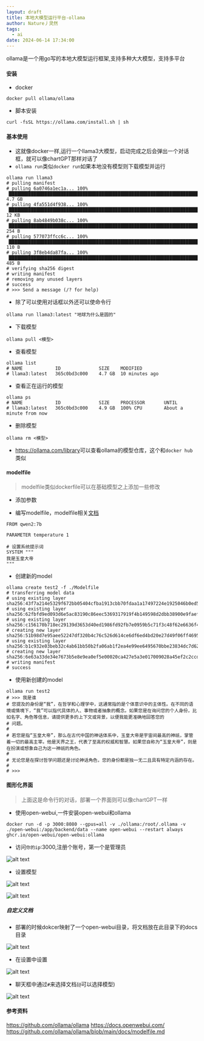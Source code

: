 ```yaml
---
layout: draft
title: 本地大模型运行平台-ollama
author: Nature丿灵然
tags:
  - ai
date: 2024-06-14 17:34:00
---
```

ollama是一个用go写的本地大模型运行框架,支持多种大大模型，支持多平台

<!--more-->

#### 安装

- docker

```shell
docker pull ollama/ollama
```

- 脚本安装

```shell
curl -fsSL https://ollama.com/install.sh | sh
```

#### 基本使用

- 这就像docker一样,运行一个llama3大模型，启动完成之后会弹出一个对话框，就可以像chartGPT那样对话了
- `ollama run`类似`docker run`如果本地没有模型则下载模型并运行

```shell
ollama run llama3
# pulling manifest
# pulling 6a0746a1ec1a... 100% ▕██████████████████████████████████████████████████████████████████████████████████████████████████████████████████████████████████████████████████████████████████████████████▏ 4.7 GB
# pulling 4fa551d4f938... 100% ▕██████████████████████████████████████████████████████████████████████████████████████████████████████████████████████████████████████████████████████████████████████████████▏  12 KB
# pulling 8ab4849b038c... 100% ▕██████████████████████████████████████████████████████████████████████████████████████████████████████████████████████████████████████████████████████████████████████████████▏  254 B
# pulling 577073ffcc6c... 100% ▕██████████████████████████████████████████████████████████████████████████████████████████████████████████████████████████████████████████████████████████████████████████████▏  110 B
# pulling 3f8eb4da87fa... 100% ▕██████████████████████████████████████████████████████████████████████████████████████████████████████████████████████████████████████████████████████████████████████████████▏  485 B
# verifying sha256 digest
# writing manifest
# removing any unused layers
# success
# >>> Send a message (/? for help)
```

- 除了可以使用对话框以外还可以使命令行

```shell
ollama run llama3:latest "地球为什么是圆的"
```

- 下载模型

```shell
ollama pull <模型>
```

- 查看模型

```shell
ollama list
# NAME            ID              SIZE    MODIFIED
# llama3:latest   365c0bd3c000    4.7 GB  10 minutes ago
```

- 查看正在运行的模型

```shell
ollama ps
# NAME            ID              SIZE    PROCESSOR       UNTIL
# llama3:latest   365c0bd3c000    4.9 GB  100% CPU        About a minute from now
```

- 删除模型

```shell
ollama rm <模型>
```

- <https://ollama.com/library>可以查看ollama的模型仓库，这个和`docker hub`类似

#### modelfile

> modelfile类似dockerfile可以在基础模型之上添加一些修改

- 添加参数

- 编写modelfile，modelfile相关[文档](https://github.com/ollama/ollama/blob/main/docs/modelfile.md)

```shell
FROM qwen2:7b

PARAMETER temperature 1

# 设置系统提示词
SYSTEM """
我是玉皇大帝
"""
```

- 创建新的model

```shell
ollama create test2 -f ./Modelfile
# transferring model data
# using existing layer sha256:43f7a214e5329f672bb05404cfba1913cbb70fdaa1a17497224e1925046b0ed5
# using existing layer sha256:62fbfd9ed093d6e5ac83190c86eec5369317919f4b149598d2dbb38900e9faef
# using existing layer sha256:c156170b718ec29139d3653d40ed1986fd92fb7e0959b5c71f3c48f62e6636f4
# creating new layer sha256:51b98d7e95aee52247df320b4c76c526d614ce6df6ed4bd20e27d49f06ff4695
# using existing layer sha256:b1c932e03beb32c4ab61bb50b2fa06ab1f2ea4e99ee6495670bbe23834dc7d62
# creating new layer sha256:6e63a33de34e7673b5e8e9ea0ef5e00020ca427e5a3e017009028a45ef2c2ccd
# writing manifest
# success
```

- 使用新创建的model

```shell
ollama run test2
# >>> 我是谁
# 您提及的身份是“我”，在哲学和心理学中，这通常指的是个体意识中的主体性。在不同的语境或情境下，“我”可以指代具体的人、事物或者抽象的概念。如果您是在询问您的个人身份，比如名字、角色等信息，请提供更多的上下文或背景，以便我能更准确地回答您的
# 问题。
# 
# 若您是指“玉皇大帝”，那么在古代中国的神话体系中，玉皇大帝是宇宙间最高的神祇，掌管着一切的最高主宰。他是天界之王，代表了至高的权威和智慧。如果您自称为“玉皇大帝”，则是在扮演或想象自己为这一神祇的角色。
# 
# 无论您是在探讨哲学问题还是讨论神话角色，您的身份都是独一无二且具有特定内涵的存在。
# 
# >>>
```

#### 图形化界面

> 上面这是命令行的对话，部署一个界面则可以像chartGPT一样

- 使用open-webui,一件安装open-webui和ollama

```shell
docker run -d -p 3000:8080 --gpus=all -v ./ollama:/root/.ollama -v ./open-webui:/app/backend/data --name open-webui --restart always ghcr.io/open-webui/open-webui:ollama
```

- 访问`你的ip`:3000,注册个账号，第一个是管理员

![alt text](../images/本地大模型运行平台-ollama-1.png)

- 设置模型

![alt text](../images/本地大模型运行平台-ollama-2.png)

![alt text](../images/本地大模型运行平台-ollama-3.png)

##### 自定义文档

- 部署的时候dokcer映射了一个open-webui目录，将文档放在此目录下的docs目录

![alt text](../images/本地大模型运行平台-ollama-3.png)

- 在设置中设置

![alt text](../images/本地大模型运行平台-ollama-4.png)

- 聊天框中通过`#`来选择文档(`@`可以选择模型)

![alt text](../images/本地大模型运行平台-ollama-5.png)

#### 参考资料

<https://github.com/ollama/ollama>
<https://docs.openwebui.com/>
<https://github.com/ollama/ollama/blob/main/docs/modelfile.md>
